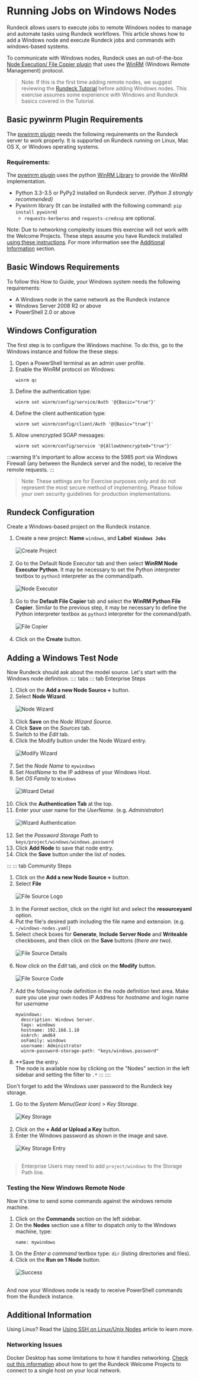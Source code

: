
# Running Jobs on Windows Nodes

Rundeck allows users to execute jobs to remote Windows nodes to manage and automate tasks using Rundeck workflows. This article shows how to add a Windows node and execute Rundeck jobs and commands with windows-based systems.

To communicate with Windows nodes, Rundeck uses an out-of-the-box [Node Execution/ File Copier plugin](https://github.com/rundeck-plugins/py-winrm-plugin) that uses the [WinRM](https://docs.microsoft.com/en-us/windows/win32/winrm/portal) (Windows Remote Management) protocol.

>Note: If this is the first time adding remote nodes, we suggest reviewing the [Rundeck Tutorial](/learning/tutorial/preparing.md) before adding Windows nodes. This exercise assumes some experience with Windows and Rundeck basics covered in the Tutorial.

## Basic pywinrm Plugin Requirements

The [pywinrm plugin](https://github.com/rundeck-plugins/py-winrm-plugin) needs the following requirements on the Rundeck server to work properly.  It is supported on Rundeck running on Linux, Mac OS X, or Windows operating systems.

### Requirements:

The [pywinrm plugin](https://github.com/rundeck-plugins/py-winrm-plugin) uses the python [WinRM Library](https://github.com/diyan/pywinrm/) to provide the WinRM implementation.

* Python 3.3-3.5 or PyPy2 installed on Rundeck server. _(Python 3 strongly recommended)_
* Pywinrm library (It can be installed with the following command: `pip install pywinrm`)
    * `requests-kerberos` and `requests-credssp` are optional.

Note: Due to networking complexity issues this exercise will not work with the Welcome Projects.  These steps assume you have Rundeck installed [using these instructions](/administration/install/installing-rundeck.md).  For more information see the [Additional Information](#additional-information) section.

## Basic Windows Requirements

To follow this How to Guide, your Windows system needs the following requirements:

* A Windows node in the same network as the Rundeck instance
* Windows Server 2008 R2 or above
* PowerShell 2.0 or above

## Windows Configuration

The first step is to configure the Windows machine. To do this, go to the Windows instance and follow the these steps:

1. Open a PowerShell terminal as an admin user profile.
1. Enable the WinRM protocol on Windows:
    ```
    winrm qc
    ```
1. Define the authentication type:
    ```
    winrm set winrm/config/service/Auth '@{Basic="true"}'
    ```
1. Define the client authentication type:
    ```
    winrm set winrm/config/client/Auth '@{Basic="true"}'
    ```
1. Allow unencrypted SOAP messages:
    ```
    winrm set winrm/config/service '@{AllowUnencrypted="true"}'
    ```

:::warning
It's important to allow access to the 5985 port via Windows Firewall (any between the Rundeck server and the node), to receive the remote requests.
:::

>Note: These settings are for Exercise purposes only and do not represent the most secure method of implementing.  Please follow your own security guidelines for production implementations.

## Rundeck Configuration

Create a Windows-based project on the Rundeck instance.

1. Create a new project: **Name** `windows`, and  **Label` Windows Jobs`**
    <br><br>![Create Project](@assets/img/howto-winnode-createproject.png)<br><br>
1. Go to the Default Node Executor tab and then select **WinRM Node Executor Python**. It may be necessary to set the Python interpreter textbox to `python3` interpreter as the command/path.
    <br><br>![Node Executor](@assets/img/howto-winnode-nodeexec.png)<br><br>
1. Go to the **Default File Copier** tab and select the **WinRM Python File Copier**. Similar to the previous step, it may be necessary to define the Python interpreter textbox as `python3` interpreter for the command/path.
    <br><br>![File Copier](@assets/img/howto-winnode-filecopy.png)<br><br>
1. Click on the **Create** button.

## Adding a Windows Test Node

Now Rundeck should ask about the model source. Let's start with the Windows node definition.
:::: tabs
::: tab Enterprise Steps
1. Click on the **Add a new Node Source +** button.
1. Select **Node Wizard**.
    <br><br>![Node Wizard](@assets/img/howto-winnode-nodewizardsource.png)<br><br>
1. Click **Save** on the _Node Wizard Source_.
1. Click **Save** on the _Sources_ tab.
1. Switch to the _Edit_ tab.
1. Click the Modify button under the Node Wizard entry.
    <br><br>![Modify Wizard](@assets/img/howto-winnode-modifynodesource.png)<br><br>
1. Set the *Node Name* to `mywindows`
1. Set *HostName* to the IP address of your Windows Host.
1. Set *OS Family* to `Windows`
   <br><br>![Wizard Detail](@assets/img/howto-winnode-wizarddetail.png)<br><br>
1. Click the **Authentication Tab** at the top.
1. Enter your user name for the *UserName*. (e.g. _Administrator_)
    <br><br>![Wizard Authentication](@assets/img/howto-winnode-wizardauth.png)<br><br>
1. Set the _Password Storage Path_ to `keys/project/windows/windows.password`
1. Click **Add Node** to save that node entry.
1. Click the **Save** button under the list of nodes.

:::
::: tab Community Steps
1. Click on the **Add a new Node Source +** button.
1. Select **File**
    <br><br>![File Source Logo](@assets/img/howto-winnode-filesource.png)<br><br>
1. In the _Format_ section, click on the right list and select the **resourceyaml** option.
1. Put the file's desired path including the file name and extension. (e.g. `~/windows-nodes.yaml`)
1. Select check boxes for **Generate**, **Include Server Node** and **Writeable** checkboxes, and then click on the **Save** buttons (_there are two_).
    <br><br>![File Source Details](@assets/img/howto-winnode-filesourcedetails.png)<br><br>
1. Now click on the _Edit_ tab, and click on the **Modify** button.
    <br><br>![File Source Code](@assets/img/howto-winnode-modifyfilesource.png)<br><br>
1. Add the following node definition in the node definition text area.  Make sure you use your own nodes IP Address for _hostname_ and login name for _username_
    ```
    mywindows:
      description: Windows Server.
      tags: windows
      hostname: 192.168.1.10
      osArch: amd64
      osFamily: windows
      username: Administrator
      winrm-password-storage-path: "keys/windows.password"
    ```
1. **Save the entry.<br>The node is available now by clicking on the "Nodes" section in the left sidebar and setting the filter to `.*`
:::
::::

Don't forget to add the Windows user password to the Rundeck key storage.

1. Go to the _System Menu(Gear Icon) > Key Storage_.
    <br><br>![Key Storage](@assets/img/howto-winnode-keystorage.png)<br><br>
1. Click on the **+ Add or Upload a Key** button.
1. Enter the Windows password as shown in the image and save.
    <br><br>![Key Storage Entry](@assets/img/howto-winnode-keystorageentry.png)<br><br>
>Enterprise Users may need to add `project/windows` to the Storage Path line.



### Testing the New Windows Remote Node

Now it's time to send some commands against the windows remote machine.

1. Click on the **Commands** section on the left sidebar.
1. On the **Nodes** section use a filter to dispatch only to the Windows machine, type:
    ```
    name: mywindows
    ```
1. On the _Enter a command_ textbox type: `dir` (listing directories and files).
1. Click on the **Run on 1 Node** button.
    <br><br>![Success](@assets/img/howto-winnode-commandsuccess.png)<br><br>


And now your Windows node is ready to receive PowerShell commands from the Rundeck instance.


## Additional Information

Using Linux? Read the [Using SSH on Linux/Unix Nodes](/learning/howto/ssh-on-linux-nodes.md) article to learn more.


### Networking Issues

Docker Desktop has some limitations to how it handles networking. [Check out this information](/learning/howto/connect-local-nodes.md) about how to get the Rundeck Welcome Projects to connect to a single host on your local network.
